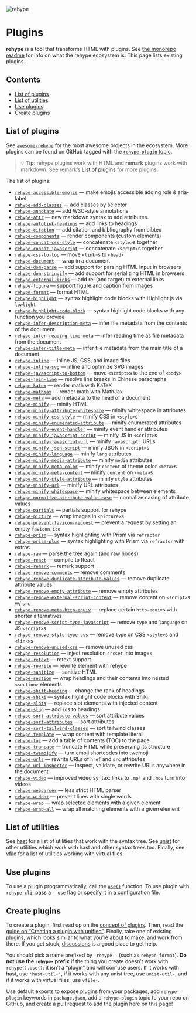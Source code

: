 ![rehype][logo]

# Plugins

**rehype** is a tool that transforms HTML with plugins.
See [the monorepo readme][rehype] for info on what the rehype ecosystem is.
This page lists existing plugins.

## Contents

*   [List of plugins](#list-of-plugins)
*   [List of utilities](#list-of-utilities)
*   [Use plugins](#use-plugins)
*   [Create plugins](#create-plugins)

## List of plugins

See [`awesome-rehype`][awesome-rehype] for the most awesome projects in the
ecosystem.
More plugins can be found on GitHub tagged with the
[`rehype-plugin` topic][topic].

> 💡 **Tip**: rehype plugins work with HTML and **remark** plugins work with
> markdown.
> See remark’s [List of plugins][remark-plugins] for more plugins.

The list of plugins:

*   [`rehype-accessible-emojis`](https://github.com/GaiAma/Coding4GaiAma/tree/HEAD/packages/rehype-accessible-emojis)
    — make emojis accessible adding role & aria-label
*   [`rehype-add-classes`](https://github.com/martypdx/rehype-add-classes)
    — add classes by selector
*   [`rehype-annotate`](https://github.com/baldurbjarnason/rehype-annotate)
    — add W3C-style annotations
*   [`rehype-attr`](https://github.com/jaywcjlove/rehype-attr)
    — new markdown syntax to add attributes.
*   [`rehype-autolink-headings`](https://github.com/rehypejs/rehype-autolink-headings)
    — add links to headings
*   [`rehype-citation`](https://github.com/timlrx/rehype-citation)
    — add citation and bibliography from bibtex
*   [`rehype-components`](https://github.com/marekweb/rehype-components)
    — render components (custom elements)
*   [`rehype-concat-css-style`](https://github.com/rehypejs/rehype-minify/tree/main/packages/rehype-concat-css-style)
    — concatenate `<style>`s together
*   [`rehype-concat-javascript`](https://github.com/rehypejs/rehype-minify/tree/main/packages/rehype-concat-javascript)
    — concatenate `<script>`s together
*   [`rehype-css-to-top`](https://github.com/rehypejs/rehype-minify/tree/main/packages/rehype-css-to-top)
    — move `<link>`s to `<head>`
*   [`rehype-document`](https://github.com/rehypejs/rehype-document)
    — wrap in a document
*   [`rehype-dom-parse`](https://github.com/rehypejs/rehype-dom/tree/main/packages/rehype-dom-parse)
    — add support for parsing HTML input in browsers
*   [`rehype-dom-stringify`](https://github.com/rehypejs/rehype-dom/tree/main/packages/rehype-dom-stringify)
    — add support for serializing HTML in browsers
*   [`rehype-external-links`](https://github.com/rehypejs/rehype-external-links)
    — add rel (and target) to external links
*   [`rehype-figure`](https://github.com/josestg/rehype-figure)
    — support figure and caption from images
*   [`rehype-format`](https://github.com/rehypejs/rehype-format)
    — format HTML
*   [`rehype-highlight`](https://github.com/rehypejs/rehype-highlight)
    — syntax highlight code blocks with Highlight.js via `lowlight`
*   [`rehype-highlight-code-block`](https://github.com/mapbox/rehype-highlight-code-block)
    — syntax highlight code blocks with any function you provide
*   [`rehype-infer-description-meta`](https://github.com/rehypejs/rehype-infer-description-meta)
    — infer file metadata from the contents of the document
*   [`rehype-infer-reading-time-meta`](https://github.com/rehypejs/rehype-infer-reading-time-meta)
    — infer reading time as file metadata from the document
*   [`rehype-infer-title-meta`](https://github.com/rehypejs/rehype-infer-title-meta)
    — infer file metadata from the main title of a document
*   [`rehype-inline`](https://github.com/marko-knoebl/rehype-inline)
    — inline JS, CSS, and image files
*   [`rehype-inline-svg`](https://github.com/JS-DevTools/rehype-inline-svg)
    — inline and optimize SVG images
*   [`rehype-javascript-to-bottom`](https://github.com/rehypejs/rehype-minify/tree/main/packages/rehype-javascript-to-bottom)
    — move `<script>`s to the end of `<body>`
*   [`rehype-join-line`](https://github.com/unix/rehype-join-line)
    — resolve line breaks in Chinese paragraphs
*   [`rehype-katex`](https://github.com/remarkjs/remark-math/tree/main/packages/rehype-katex)
    — render math with KaTeX
*   [`rehype-mathjax`](https://github.com/remarkjs/remark-math/tree/main/packages/rehype-mathjax)
    — render math with MathJax
*   [`rehype-meta`](https://github.com/rehypejs/rehype-meta)
    — add metadata to the head of a document
*   [`rehype-minify`](https://github.com/rehypejs/rehype-minify)
    — minify HTML
*   [`rehype-minify-attribute-whitespace`](https://github.com/rehypejs/rehype-minify/tree/main/packages/rehype-minify-attribute-whitespace)
    — minify whitespace in attributes
*   [`rehype-minify-css-style`](https://github.com/rehypejs/rehype-minify/tree/main/packages/rehype-minify-css-style)
    — minify CSS in `<style>`s
*   [`rehype-minify-enumerated-attribute`](https://github.com/rehypejs/rehype-minify/tree/main/packages/rehype-minify-enumerated-attribute)
    — minify enumerated attributes
*   [`rehype-minify-event-handler`](https://github.com/rehypejs/rehype-minify/tree/main/packages/rehype-minify-event-handler)
    — minify event handler attributes
*   [`rehype-minify-javascript-script`](https://github.com/rehypejs/rehype-minify/tree/main/packages/rehype-minify-javascript-script)
    — minify JS in `<script>`s
*   [`rehype-minify-javascript-url`](https://github.com/rehypejs/rehype-minify/tree/main/packages/rehype-minify-javascript-url)
    — minify `javascript:` URLs
*   [`rehype-minify-json-script`](https://github.com/rehypejs/rehype-minify/tree/main/packages/rehype-minify-json-script)
    — minify JSON in `<script>`s
*   [`rehype-minify-language`](https://github.com/rehypejs/rehype-minify/tree/main/packages/rehype-minify-language)
    —  minify `lang` attributes
*   [`rehype-minify-media-attribute`](https://github.com/rehypejs/rehype-minify/tree/main/packages/rehype-minify-media-attribute)
    — minify `media` attributes
*   [`rehype-minify-meta-color`](https://github.com/rehypejs/rehype-minify/tree/main/packages/rehype-minify-meta-color)
    — minify `content` of theme color `<meta>`s
*   [`rehype-minify-meta-content`](https://github.com/rehypejs/rehype-minify/tree/main/packages/rehype-minify-meta-content)
    — minify `content` on `<meta>`s
*   [`rehype-minify-style-attribute`](https://github.com/rehypejs/rehype-minify/tree/main/packages/rehype-minify-style-attribute)
    — minify `style` attributes
*   [`rehype-minify-url`](https://github.com/rehypejs/rehype-minify/tree/main/packages/rehype-minify-url)
    — minify URL attributes
*   [`rehype-minify-whitespace`](https://github.com/rehypejs/rehype-minify/tree/main/packages/rehype-minify-whitespace)
    — minify whitespace between elements
*   [`rehype-normalize-attribute-value-case`](https://github.com/rehypejs/rehype-minify/tree/main/packages/rehype-normalize-attribute-value-case)
    — normalize casing of attribute values
*   [`rehype-partials`](https://github.com/mrzmmr/rehype-partials)
    — partials support for rehype
*   [`rehype-picture`](https://github.com/rehypejs/rehype-picture)
    — wrap images in `<picture>`s
*   [`rehype-prevent-favicon-request`](https://github.com/rehypejs/rehype-minify/tree/main/packages/rehype-prevent-favicon-request)
    — prevent a request by setting an empty `favicon.ico`
*   [`rehype-prism`](https://github.com/mapbox/rehype-prism)
    — syntax highlighting with Prism via `refractor`
*   [`rehype-prism-plus`](https://github.com/timlrx/rehype-prism-plus)
    — syntax highlighting with Prism via `refractor` with extras
*   [`rehype-raw`](https://github.com/rehypejs/rehype-raw)
    — parse the tree again (and raw nodes)
*   [`rehype-react`](https://github.com/rehypejs/rehype-react)
    — compile to React
*   [`rehype-remark`](https://github.com/rehypejs/rehype-remark)
    — remark support
*   [`rehype-remove-comments`](https://github.com/rehypejs/rehype-minify/tree/main/packages/rehype-remove-comments)
    — remove comments
*   [`rehype-remove-duplicate-attribute-values`](https://github.com/rehypejs/rehype-minify/tree/main/packages/rehype-remove-duplicate-attribute-values)
    — remove duplicate attribute values
*   [`rehype-remove-empty-attribute`](https://github.com/rehypejs/rehype-minify/tree/main/packages/rehype-remove-empty-attribute)
    — remove empty attributes
*   [`rehype-remove-external-script-content`](https://github.com/rehypejs/rehype-minify/tree/main/packages/rehype-remove-external-script-content)
    — remove content on `<script>`s w/ `src`
*   [`rehype-remove-meta-http-equiv`](https://github.com/rehypejs/rehype-minify/tree/main/packages/rehype-remove-meta-http-equiv)
    — replace certain `http-equiv`s with shorter alternatives
*   [`rehype-remove-script-type-javascript`](https://github.com/rehypejs/rehype-minify/tree/main/packages/rehype-remove-script-type-javascript)
    — remove `type` and `language` on JS `<script>`s
*   [`rehype-remove-style-type-css`](https://github.com/rehypejs/rehype-minify/tree/main/packages/rehype-remove-style-type-css)
    — remove `type` on CSS `<style>`s and `<link>`s
*   [`rehype-remove-unused-css`](https://github.com/nzt/rehype-remove-unused-css)
    — remove unused css
*   [`rehype-resolution`](https://github.com/michaelnisi/rehype-resolution)
    — inject resolution `srcset` into images
*   [`rehype-retext`](https://github.com/rehypejs/rehype-retext)
    — retext support
*   [`rehype-rewrite`](https://github.com/jaywcjlove/rehype-rewrite)
    — rewrite element with rehype
*   [`rehype-sanitize`](https://github.com/rehypejs/rehype-sanitize)
    — sanitize HTML
*   [`rehype-section`](https://github.com/agentofuser/rehype-section)
    — wrap headings and their contents into nested `<section>` elements
*   [`rehype-shift-heading`](https://github.com/rehypejs/rehype-shift-heading)
    — change the rank of headings
*   [`rehype-shiki`](https://github.com/rsclarke/rehype-shiki)
    — syntax highlight code blocks with Shiki
*   [`rehype-slots`](https://github.com/marekweb/rehype-slots)
    — replace slot elements with injected content
*   [`rehype-slug`](https://github.com/rehypejs/rehype-slug)
    — add `id`s to headings
*   [`rehype-sort-attribute-values`](https://github.com/rehypejs/rehype-minify/tree/main/packages/rehype-sort-attribute-values)
    — sort attribute values
*   [`rehype-sort-attributes`](https://github.com/rehypejs/rehype-minify/tree/main/packages/rehype-sort-attributes)
    — sort attributes
*   [`rehype-sort-tailwind-classes`](https://github.com/bitcrowd/rehype-sort-tailwind-classes)
    — sort tailwind classes
*   [`rehype-template`](https://github.com/nzt/rehype-template)
    — wrap content with template literal
*   [`rehype-toc`](https://github.com/JS-DevTools/rehype-toc)
    — add a table of contents (TOC) to the page
*   [`rehype-truncate`](https://github.com/luk707/rehype-truncate)
    — truncate HTML while preserving its structure
*   [`rehype-twemojify`](https://github.com/cliid/rehype-twemojify)
    — turn emoji shortcodes into twemoji
*   [`rehype-urls`](https://github.com/brechtcs/rehype-urls)
    — rewrite URLs of `href` and `src` attributes
*   [`rehype-url-inspector`](https://github.com/JS-DevTools/rehype-url-inspector)
    — inspect, validate, or rewrite URLs anywhere in the document
*   [`rehype-video`](https://jaywcjlove.github.io/rehype-video)
    — improved video syntax: links to `.mp4` and `.mov` turn into videos
*   [`rehype-webparser`](https://github.com/Prettyhtml/prettyhtml/tree/HEAD/packages/rehype-webparser)
    — less strict HTML parser
*   [`rehype-widont`](https://github.com/radiojhero/rehype-widont)
    — prevent lines with single words
*   [`rehype-wrap`](https://github.com/mrzmmr/rehype-wrap)
    — wrap selected elements with a given element
*   [`rehype-wrap-all`](https://github.com/florentb/rehype-wrap-all)
    — wrap all matching elements with a given element

## List of utilities

See [hast][hast-util] for a list of utilities that work with the syntax tree.
See [unist][unist-util] for other utilities which work with hast and other
syntax trees too.
Finally, see [vfile][vfile-util] for a list of utilities working with virtual
files.

## Use plugins

To use a plugin programmatically, call the [`use()`][unified-use] function.
To use plugin with `rehype-cli`, pass a [`--use` flag][unified-args-use] or
specify it in a [configuration file][config-file-use].

## Create plugins

To create a plugin, first read up on the [concept of plugins][unified-plugins].
Then, read the [guide on “Creating a plugin with unified”][guide].
Finally, take one of existing plugins, which looks similar to what you’re about
to make, and work from there.
If you get stuck, [discussions][] is a good place to get help.

You should pick a name prefixed by `'rehype-'` (such as `rehype-format`).
**Do not use the `rehype-` prefix** if the thing you create doesn’t work with
`rehype().use()`: it isn’t a “plugin” and will confuse users.
If it works with hast, use `'hast-util-'`, if it works with any unist tree, use
`unist-util-`, and if it works with virtual files, use `vfile-`.

Use default exports to expose plugins from your packages, add `rehype-plugin`
keywords in `package.json`, add a `rehype-plugin` topic to your repo on GitHub,
and create a pull request to add the plugin here on this page!

<!--Definitions:-->

[logo]: https://raw.githubusercontent.com/rehypejs/rehype/cb624bd/logo.svg?sanitize=true

[rehype]: https://github.com/rehypejs/rehype

[awesome-rehype]: https://github.com/rehypejs/awesome-rehype

[topic]: https://github.com/topics/rehype-plugin

[hast-util]: https://github.com/syntax-tree/hast#list-of-utilities

[unist-util]: https://github.com/syntax-tree/unist#unist-utilities

[vfile-util]: https://github.com/vfile/vfile#utilities

[unified-use]: https://github.com/unifiedjs/unified#processoruseplugin-options

[unified-args-use]: https://github.com/unifiedjs/unified-args#--use-plugin

[config-file-use]: https://github.com/unifiedjs/unified-engine/blob/main/doc/configure.md#plugins

[unified-plugins]: https://github.com/unifiedjs/unified#plugin

[guide]: https://unifiedjs.com/learn/guide/create-a-plugin/

[discussions]: https://github.com/rehypejs/rehype/discussions

[remark-plugins]: https://github.com/remarkjs/remark/blob/main/doc/plugins.md#list-of-plugins
